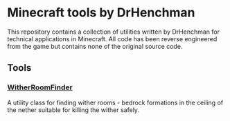 # Minecraft tools by DrHenchman

This repository contains a collection of utilities written by DrHenchman
for technical applications in Minecraft. All code has been reverse
engineered from the game but contains none of the original source code.

## Tools

### [WitherRoomFinder](src/main/java/WitherRoomFinder.java)

A utility class for finding wither rooms - bedrock formations in the
ceiling of the nether suitable for killing the wither safely.

